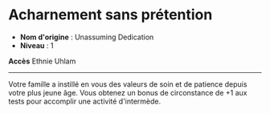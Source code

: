 # Acharnement sans prétention

 * **Nom d'origine** : Unassuming Dedication
 * **Niveau** : 1


<p><span id="ctl00_MainContent_DetailedOutput"><strong>Accès</strong> Ethnie Uhlam<br></span></p>
<hr>
<p>Votre famille a instillé en vous des valeurs de soin et de patience depuis votre plus jeune âge. Vous obtenez un bonus de circonstance de +1 aux tests pour accomplir une activité d'intermède.&nbsp;</p>